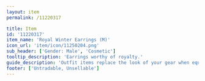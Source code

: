 ```yaml
---
layout: item
permalink: /11220317

title: Item
id: '11220317'
item_name: 'Royal Winter Earrings (M)'
icon_url: 'item/icon/11250204.png'
sub_header: ['Gender: Male', 'Cosmetic']
tooltip_description: 'Earrings worthy of royalty.'
guide_description: 'Outfit items replace the look of your gear when equipped.'
footer: ['Untradable, Unsellable']
---
```

